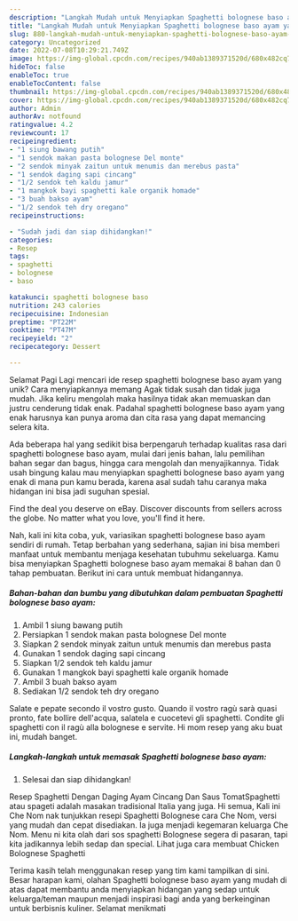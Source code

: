 ```yaml
---
description: "Langkah Mudah untuk Menyiapkan Spaghetti bolognese baso ayam yang Lezat Sekali, Mengugah Selera"
title: "Langkah Mudah untuk Menyiapkan Spaghetti bolognese baso ayam yang Lezat Sekali, Mengugah Selera"
slug: 880-langkah-mudah-untuk-menyiapkan-spaghetti-bolognese-baso-ayam-yang-lezat-sekali-mengugah-selera
category: Uncategorized
date: 2022-07-08T10:29:21.749Z
image: https://img-global.cpcdn.com/recipes/940ab1389371520d/680x482cq70/spaghetti-bolognese-baso-ayam-foto-resep-utama.jpg
hideToc: false
enableToc: true
enableTocContent: false
thumbnail: https://img-global.cpcdn.com/recipes/940ab1389371520d/680x482cq70/spaghetti-bolognese-baso-ayam-foto-resep-utama.jpg
cover: https://img-global.cpcdn.com/recipes/940ab1389371520d/680x482cq70/spaghetti-bolognese-baso-ayam-foto-resep-utama.jpg
author: Admin
authorAv: notfound
ratingvalue: 4.2
reviewcount: 17
recipeingredient:
- "1 siung bawang putih"
- "1 sendok makan pasta bolognese Del monte"
- "2 sendok minyak zaitun untuk menumis dan merebus pasta"
- "1 sendok daging sapi cincang"
- "1/2 sendok teh kaldu jamur"
- "1 mangkok bayi spaghetti kale organik homade"
- "3 buah bakso ayam"
- "1/2 sendok teh dry oregano"
recipeinstructions:

- "Sudah jadi dan siap dihidangkan!"
categories:
- Resep
tags:
- spaghetti
- bolognese
- baso

katakunci: spaghetti bolognese baso 
nutrition: 243 calories
recipecuisine: Indonesian
preptime: "PT22M"
cooktime: "PT47M"
recipeyield: "2"
recipecategory: Dessert

---
```



Selamat Pagi Lagi mencari ide resep spaghetti bolognese baso ayam yang unik? Cara menyiapkannya memang Agak tidak susah dan tidak juga mudah. Jika keliru mengolah maka hasilnya tidak akan memuaskan dan justru cenderung tidak enak. Padahal spaghetti bolognese baso ayam yang enak harusnya kan punya aroma dan cita rasa yang dapat memancing selera kita.


Ada beberapa hal yang sedikit bisa berpengaruh terhadap kualitas rasa dari spaghetti bolognese baso ayam, mulai dari jenis bahan, lalu pemilihan bahan segar dan bagus, hingga cara mengolah dan menyajikannya. Tidak usah bingung kalau mau menyiapkan spaghetti bolognese baso ayam yang enak di mana pun kamu berada, karena asal sudah tahu caranya maka hidangan ini bisa jadi suguhan spesial.

Find the deal you deserve on eBay. Discover discounts from sellers across the globe. No matter what you love, you&#39;ll find it here.


Nah, kali ini kita coba, yuk, variasikan spaghetti bolognese baso ayam sendiri di rumah. Tetap berbahan yang sederhana, sajian ini bisa memberi manfaat untuk membantu menjaga kesehatan tubuhmu sekeluarga. Kamu bisa menyiapkan Spaghetti bolognese baso ayam memakai 8 bahan dan 0 tahap pembuatan. Berikut ini cara untuk membuat hidangannya.

<!--inarticleads1-->

##### Bahan-bahan dan bumbu yang dibutuhkan dalam pembuatan Spaghetti bolognese baso ayam:

1. Ambil 1 siung bawang putih
1. Persiapkan 1 sendok makan pasta bolognese Del monte
1. Siapkan 2 sendok minyak zaitun untuk menumis dan merebus pasta
1. Gunakan 1 sendok daging sapi cincang
1. Siapkan 1/2 sendok teh kaldu jamur
1. Gunakan 1 mangkok bayi spaghetti kale organik homade
1. Ambil 3 buah bakso ayam
1. Sediakan 1/2 sendok teh dry oregano


Salate e pepate secondo il vostro gusto. Quando il vostro ragù sarà quasi pronto, fate bollire dell&#39;acqua, salatela e cuocetevi gli spaghetti. Condite gli spaghetti con il ragù alla bolognese e servite. Hi mom resep yang aku buat ini, mudah banget. 

<!--inarticleads2-->

##### Langkah-langkah untuk memasak Spaghetti bolognese baso ayam:


1. Selesai dan siap dihidangkan!

Resep Spaghetti Dengan Daging Ayam Cincang Dan Saus TomatSpaghetti atau spageti adalah masakan tradisional Italia yang juga. Hi semua, Kali ini Che Nom nak tunjukkan resepi Spaghetti Bolognese cara Che Nom, versi yang mudah dan cepat disediakan. Ia juga menjadi kegemaran keluarga Che Nom. Menu ni kita olah dari sos spaghetti Bolognese segera di pasaran, tapi kita jadikannya lebih sedap dan special. Lihat juga cara membuat Chicken Bolognese Spaghetti 

Terima kasih telah menggunakan resep yang tim kami tampilkan di sini. Besar harapan kami, olahan Spaghetti bolognese baso ayam yang mudah di atas dapat membantu anda menyiapkan hidangan yang sedap untuk keluarga/teman maupun menjadi inspirasi bagi anda yang berkeinginan untuk berbisnis kuliner. Selamat menikmati
